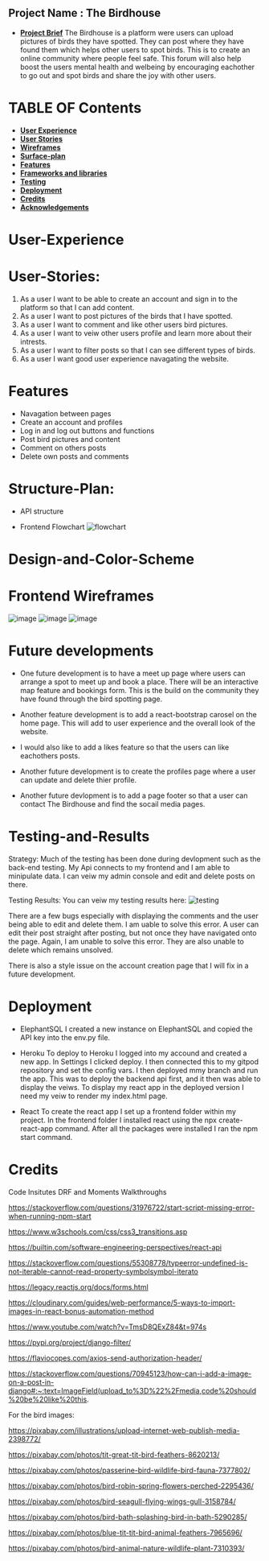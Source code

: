 ## Project Name : The Birdhouse

* [**Project Brief**](#Project-Brief)
The Birdhouse is a platform were users can upload pictures of birds they have spotted. They can post where they have found them which helps other users to spot birds. 
This is to create an online community where people feel safe. This forum will also help boost the users mental health and welbeing by encouraging eachother to go out and spot birds and share the joy with other users.

# **TABLE OF Contents**

* [**User Experience** ](#User-experienceX)
* [**User Stories**](#User-Stories)
* [**Wireframes** ](#Wireframes)
* [**Surface-plan**](#Surface-plan)
* [**Features** ](#Features)
* [**Frameworks and libraries**](#Framewores-and-Liberies)
* [ **Testing**](#Testing)
* [ **Deployment**](#Deployment)
* [**Credits** ](#Credits)
* [**Acknowledgements** ](#Acknowledgements)

# User-Experience 

# User-Stories:
1) As a user I want to be able to create an account and sign in to the platform so that I can add content. 
2) As a user I want to post pictures of the birds that I have spotted. 
3) As a user I want to comment and like other users bird pictures. 
4) As a user I want to veiw other users profile and learn more about their intrests. 
5) As a user I want to filter posts so that I can see different types of birds. 
6) As a user I want good user experience navagating the website.

# Features 
- Navagation between pages 
- Create an account and profiles
- Log in and log out buttons and functions
- Post bird pictures and content 
- Comment on others posts 
- Delete own posts and comments

# Structure-Plan:
- API structure 

- Frontend Flowchart 
![flowchart]()

# Design-and-Color-Scheme


# Frontend Wireframes
![image]('frontend/src/assests/homepage.png')
![image]('frontend/src/assests/signin.png')
![image]('frontend/src/assests/profile.png')

# Future developments 
- One future development is to have a meet up page where users can arrange a spot to meet up and book a place. There will be an interactive map feature and bookings form. This is the build on the community they have found through the bird spotting page. 

- Another feature development is to add a react-bootstrap carosel on the home page. This will add to user experience and the overall look of the website. 

- I would also like to add a likes feature so that the users can like eachothers posts. 

- Another future development is to create the profiles page where a user can update and delete thier profile.

- Another future devlopment is to add a page footer so that a user can contact The Birdhouse and find the socail media pages.

# Testing-and-Results 
Strategy:
Much of the testing has been done during devlopment such as the back-end testing. My Api connects to my frontend and I am able to minipulate data. I can veiw my admin console and edit and delete posts on there. 


Testing Results:
 You can veiw my testing results here:
![testing](https://docs.google.com/document/d/15OvMF0vv1gsvvdaXJHcA-6Pp0M1fpKidckkbuRtrGvM/edit)

There are a few bugs especially with displaying the comments and the user being able to edit and delete them. I am uable to solve this error.
A user can edit their post straight after posting, but not once they have navigated onto the page. Again, I am unable to solve this error. They are also unable to delete which remains unsolved.

There is also a style issue on the account creation page that I will fix in a future development.

# Deployment 
- ElephantSQL
I created a new instance on ElephantSQL and copied the API key into the env.py file. 

- Heroku
To deploy to Heroku I logged into my accound and created a new app. In Settings I clicked deploy. I then connected this to my gitpod repository and set the config vars. I then deployed mmy branch and run the app. This was to deploy the backend api first, and it then was able to display the veiws. 
To display my react app in the deployed version I need my veiw to render my index.html page.

- React 
To create the react app I set up a frontend folder within my project. In the frontend folder I installed react using the npx create-react-app command. 
After all the packages were installed I ran the npm start command. 

# Credits 

Code Insitutes DRF and Moments Walkthroughs

https://stackoverflow.com/questions/31976722/start-script-missing-error-when-running-npm-start

https://www.w3schools.com/css/css3_transitions.asp

https://builtin.com/software-engineering-perspectives/react-api

https://stackoverflow.com/questions/55308778/typeerror-undefined-is-not-iterable-cannot-read-property-symbolsymbol-iterato

https://legacy.reactjs.org/docs/forms.html

https://cloudinary.com/guides/web-performance/5-ways-to-import-images-in-react-bonus-automation-method

https://www.youtube.com/watch?v=TmsD8QExZ84&t=974s

https://pypi.org/project/django-filter/

https://flaviocopes.com/axios-send-authorization-header/

https://stackoverflow.com/questions/70945123/how-can-i-add-a-image-on-a-post-in-django#:~:text=ImageField(upload_to%3D%22%2Fmedia,code%20should%20be%20like%20this.


For the bird images:

https://pixabay.com/illustrations/upload-internet-web-publish-media-2398772/

https://pixabay.com/photos/tit-great-tit-bird-feathers-8620213/

https://pixabay.com/photos/passerine-bird-wildlife-bird-fauna-7377802/

https://pixabay.com/photos/bird-robin-spring-flowers-perched-2295436/

https://pixabay.com/photos/bird-seagull-flying-wings-gull-3158784/

https://pixabay.com/photos/bird-bath-splashing-bird-in-bath-5290285/ 

https://pixabay.com/photos/blue-tit-tit-bird-animal-feathers-7965696/ 

https://pixabay.com/photos/bird-animal-nature-wildlife-plant-7310393/ 